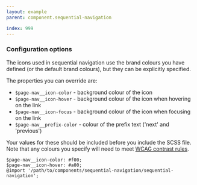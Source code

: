 ```yaml
---
layout: example
parent: component.sequential-navigation

index: 999
---
```


### Configuration options

The icons used in sequential navigation use the brand colours you have defined (or the default brand colours), but they can be explicitly specified.

The properties you can override are:

* `$page-nav__icon-color` - background colour of the icon  
* `$page-nav__icon-hover` - background colour of the icon when hovering on the link  
* `$page-nav__icon-focus` - background colour of the icon when focusing on the link  
* `$page-nav__prefix-color` - colour of the prefix text ('next' and 'previous')

Your values for these should be included before you include the SCSS file. Note that any colours you specify will need to meet [WCAG contrast rules](https://www.w3.org/TR/WCAG21/#contrast-minimum).

    $page-nav__icon-color: #f00;
    $page-nav__icon-hover: #a00;
    @import '/path/to/components/sequential-navigation/sequential-navigation';
